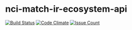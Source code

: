 # nci-match-ir-ecosystem-api
[![Build Status](https://travis-ci.org/CBIIT/nci-match-ir-ecosystem-api.svg?branch=master)](https://travis-ci.org/CBIIT/nci-match-ir-ecosystem-api)
[![Code Climate](https://codeclimate.com/github/CBIIT/nci-match-ir-ecosystem-api/badges/gpa.svg)](https://codeclimate.com/github/CBIIT/nci-match-ir-ecosystem-api)
[![Issue Count](https://codeclimate.com/github/CBIIT/nci-match-ir-ecosystem-api/badges/issue_count.svg)](https://codeclimate.com/github/CBIIT/nci-match-ir-ecosystem-api)

